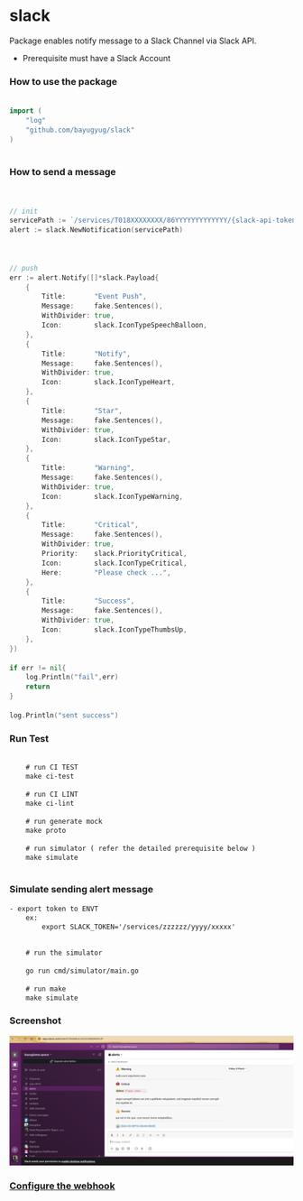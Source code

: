 # slack
Package enables notify message to a Slack Channel via Slack API. 
- Prerequisite must have a Slack Account




### How to use the package
```go

import (
    "log"
    "github.com/bayugyug/slack"
)



```


### How to send a message

```go


// init
servicePath := `/services/T018XXXXXXXX/86YYYYYYYYYYYYY/{slack-api-token}`
alert := slack.NewNotification(servicePath)



// push 
err := alert.Notify([]*slack.Payload{
    {
        Title:       "Event Push",
        Message:     fake.Sentences(),
        WithDivider: true,
        Icon:        slack.IconTypeSpeechBalloon,
    },
    {
        Title:       "Notify",
        Message:     fake.Sentences(),
        WithDivider: true,
        Icon:        slack.IconTypeHeart,
    },
    {
        Title:       "Star",
        Message:     fake.Sentences(),
        WithDivider: true,
        Icon:        slack.IconTypeStar,
    },
    {
        Title:       "Warning",
        Message:     fake.Sentences(),
        WithDivider: true,
        Icon:        slack.IconTypeWarning,
    },
    {
        Title:       "Critical",
        Message:     fake.Sentences(),
        WithDivider: true,
        Priority:    slack.PriorityCritical,
        Icon:        slack.IconTypeCritical,
        Here:        "Please check ...",
    },
    {
        Title:       "Success",
        Message:     fake.Sentences(),
        WithDivider: true,
        Icon:        slack.IconTypeThumbsUp,
    },
})

if err != nil{
    log.Println("fail",err)
    return
}

log.Println("sent success")

```

### Run Test

```shell

    # run CI TEST
    make ci-test

    # run CI LINT
    make ci-lint

    # run generate mock
    make proto

    # run simulator ( refer the detailed prerequisite below )
    make simulate
    
```



### Simulate sending alert message
    - export token to ENVT
        ex:
            export SLACK_TOKEN='/services/zzzzzz/yyyy/xxxxx'

```shell

    # run the simulator

    go run cmd/simulator/main.go

    # run make 
    make simulate

```



### Screenshot
![Screenshot](testdata/SLACK.png)


### [Configure the webhook](https://api.slack.com/messaging/webhooks)

